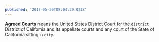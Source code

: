 ```yaml
---
published: '2018-05-30T08:04:39.081Z'
---
```


**Agreed Courts** means the United States District Court for the `district` District of California and its appellate courts and any court of the State of California sitting in `city`.
